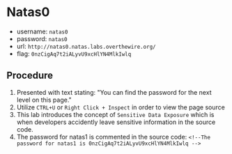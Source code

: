 # Natas0

  * username: `natas0`
  * password: `natas0`
  * url: `http://natas0.natas.labs.overthewire.org/`
  * flag: `0nzCigAq7t2iALyvU9xcHlYN4MlkIwlq`

## Procedure

1. Presented with text stating: "You can find the password for the next level on this page."
2. Utilize `CTRL+U` or `Right Click + Inspect` in order to view the page source
3. This lab introduces the concept of `Sensitive Data Exposure` which is when developers accidently leave sensitive information in the source code.
4. The password for natas1 is commented in the source code: `<!--The password for natas1 is 0nzCigAq7t2iALyvU9xcHlYN4MlkIwlq -->`

